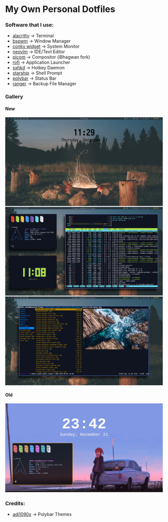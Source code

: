 # My Own Personal Dotfiles

### Software that I use:
* [alacritty](https://github.com/alacritty/alacritty) -> Terminal
* [bspwm](https://github.com/baskerville/bspwm) -> Window Manager
* [conky widget](https://github.com/brndnmtthws/conky) -> System Monitor
* [neovim](https://neovim.io) -> IDE/Text Editor
* [picom](https://github.com/ibhagwan/picom) -> Compositor (iBhagwan fork)
* [rofi](https://github.com/davatorium/rofi) -> Application Launcher
* [sxhkd](https://github.com/baskerville/sxhkd) -> Hotkey Daemon
* [starship](https://starship.rs) -> Shell Prompt
* [polybar](https://github.com/polybar/polybar) -> Status Bar
* [ranger](https://github.com/ranger/ranger) -> Backup File Manager

### Gallery
#### New
![screenshot](screenshots/screenshot2.jpg)
![screenshot](screenshots/screenshot3.jpg)
![screenshot](screenshots/screenshot4.jpg)

#### Old
![screenshot](screenshots/screenshot1.jpg)

### Credits:
* [adi1090x](https://github.com/adi1090x/polybar-themes) -> Polybar Themes
